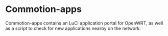 Commotion-apps
==============

Commotion-apps contains an LuCI application portal for OpenWRT, as well as a script to check for new applications nearby on the network.
